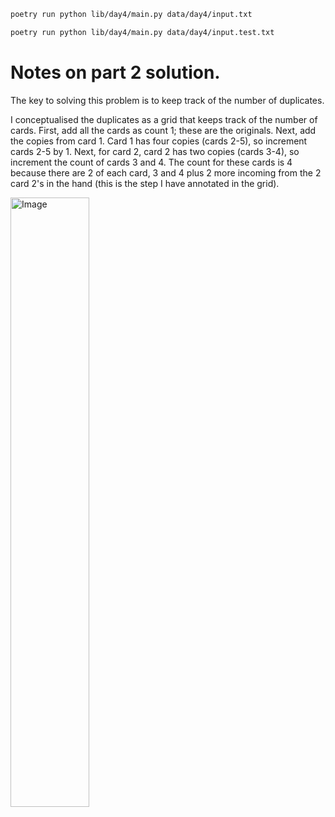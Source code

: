 ```sh
poetry run python lib/day4/main.py data/day4/input.txt
```

```sh
poetry run python lib/day4/main.py data/day4/input.test.txt
```

# Notes on part 2 solution. 

The key to solving this problem is to keep track of the number of duplicates.

I conceptualised the duplicates as a grid that keeps track of the number of cards. First, add all the cards as count 1; these are the originals. Next, add the copies from card 1. Card 1 has four copies (cards 2-5), so increment cards 2-5 by 1. Next, for card 2, card 2 has two copies (cards 3-4), so increment the count of cards 3 and 4. The count for these cards is 4 because there are 2 of each card, 3 and 4 plus 2 more incoming from the 2 card 2's in the hand (this is the step I have annotated in the grid).


<img src="https://github.com/jdockeray/advent-of-code-24/assets/2040040/8c1c5819-f836-4edb-9805-57c3ed471db5" style="width: 50%;" alt="Image">
